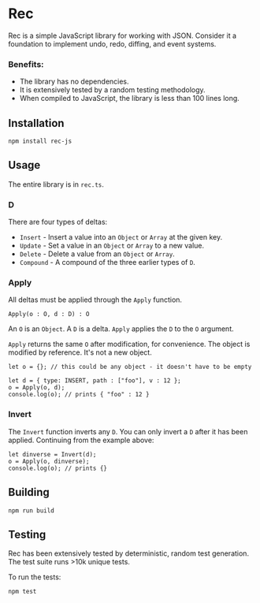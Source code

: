 # Rec

Rec is a simple JavaScript library for working with JSON. Consider it a foundation to implement undo, redo, diffing, and event systems. 

### Benefits:

* The library has no dependencies.
* It is extensively tested by a random testing methodology.
* When compiled to JavaScript, the library is less than 100 lines long.

## Installation

```
npm install rec-js
```

## Usage

The entire library is in `rec.ts`.

### D

There are four types of deltas:

* `Insert` - Insert a value into an `Object` or `Array` at the given key.
* `Update` - Set a value in an `Object` or `Array` to a new value.
* `Delete` - Delete a value from an `Object` or `Array`. 
* `Compound` - A compound of the three earlier types of `D`.

### Apply

All deltas must be applied through the `Apply` function.

```
Apply(o : O, d : D) : O
```

An `O` is an `Object`. A `D` is a delta. `Apply` applies the `D` to the `O` argument.

`Apply` returns the same `O` after modification, for convenience. The object is modified by reference. It's not a new object.

```
let o = {}; // this could be any object - it doesn't have to be empty

let d = { type: INSERT, path : ["foo"], v : 12 };
o = Apply(o, d);
console.log(o); // prints { "foo" : 12 }
```

### Invert

The `Invert` function inverts any `D`. You can only invert a `D` after it has been applied. Continuing from the example above:

```
let dinverse = Invert(d);
o = Apply(o, dinverse);
console.log(o); // prints {}
```

## Building

```
npm run build
```

## Testing

Rec has been extensively tested by deterministic, random test generation. The test suite runs >10k unique tests.

To run the tests:

```
npm test
```